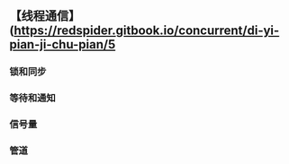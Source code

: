 ## 【线程通信】(https://redspider.gitbook.io/concurrent/di-yi-pian-ji-chu-pian/5

### 锁和同步
### 等待和通知
### 信号量
### 管道